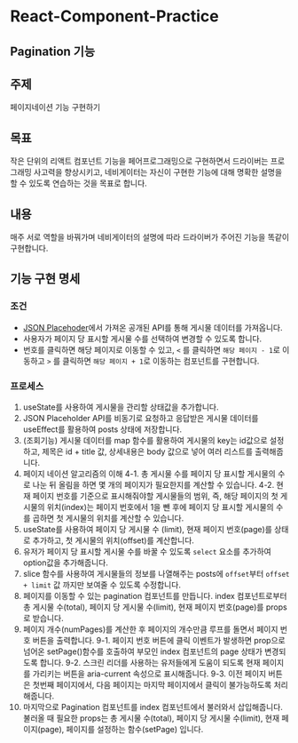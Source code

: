 # React-Component-Practice

## Pagination 기능

## 주제

페이지네이션 기능 구현하기

## 목표

작은 단위의 리액트 컴포넌트 기능을 페어프로그래밍으로 구현하면서 드라이버는 프로그래밍 사고력을 향상시키고, 네비게이터는 자신이 구현한 기능에 대해 명확한 설명을 할 수 있도록 연습하는 것을 목표로 합니다.

## 내용

매주 서로 역할을 바꿔가며 네비게이터의 설명에 따라 드라이버가 주어진 기능을 똑같이 구현합니다.

## 기능 구현 명세

### 조건
- [JSON Placehoder](https://jsonplaceholder.typicode.com/)에서 가져온 공개된 API를 통해 게시물 데이터를 가져옵니다. 
- 사용자가 페이지 당 표시할 게시물 수를 선택하여 변경할 수 있도록 합니다.
- 번호를 클릭하면 해당 페이지로 이동할 수 있고, `<` 를 클릭하면 `해당 페이지 - 1`로 이동하고 `>` 를 클릭하면 `해당 페이지 + 1`로 이동하는 컴포넌트를 구현합니다. 

### 프로세스

1. useState를 사용하여 게시물을 관리할 상태값을 추가합니다.
2. JSON Placeholder API를 비동기로 요청하고 응답받은 게시물 데이터를 useEffect를 활용하여 posts 상태에 저장합니다.
3. (조회기능) 게시물 데이터를 map 함수를 활용하여 게시물의 key는 id값으로 설정하고, 제목은 id + title 값, 상세내용은 body 값으로 넣어 여러 리스트를 출력해줍니다. 
4. 페이지 네이션 알고리즘의 이해 
  4-1. 총 게시물 수를 페이지 당 표시할 게시물의 수로 나눈 뒤 올림을 하면 몇 개의 페이지가 필요한지를 계산할 수 있습니다.
  4-2. 현재 페이지 번호를 기준으로 표시해줘야할 게시물들의 범위, 즉, 해당 페이지의 첫 게시물의 위치(index)는 페이지 번호에서 1을 뺀 후에 페이지 당 표시할 게시물의 수를 곱하면 첫 게시물의 위치를 계산할 수 있습니다.
5. useState를 사용하여 페이지 당 게시물 수 (limit), 현재 페이지 번호(page)를 상태로 추가하고, 첫 게시물의 위치(offset)를 계산합니다.
6. 유저가 페이지 당 표시할 게시물 수를 바꿀 수 있도록 `select` 요소를 추가하여 option값을 추가해줍니다.
7. slice 함수를 사용하여 게시물들의 정보를 나열해주는 posts에 `offset`부터 `offset + limit` 값 까지만 보여줄 수 있도록 수정합니다.
8. 페이지를 이동할 수 있는 pagination 컴포넌트를 만듭니다. index 컴포넌트로부터 총 게시물 수(total), 페이지 당 게시물 수(limit), 현재 페이지 번호(page)를 props로 받습니다. 
9. 페이지 개수(numPages)를 계산한 후 페이지의 개수만큼 루프를 돌면서 페이지 번호 버튼을 출력합니다.
  9-1. 페이지 번호 버튼에 클릭 이벤트가 발생하면 prop으로 넘어온 setPage()함수를 호출하여 부모인 index 컴포넌트의 page 상태가 변경되도록 합니다.
  9-2. 스크린 리더를 사용하는 유저들에게 도움이 되도록 현재 페이지를 가리키는 버튼을 aria-current 속성으로 표시해줍니다.
  9-3. 이전 페이지 버튼은 첫번째 페이지에서, 다음 페이지는 마지막 페이지에서 클릭이 불가능하도록 처리해줍니다.
10. 마지막으로 Pagination 컴포넌트를 index 컴포넌트에서 불러와서 삽입해줍니다. 불러올 때 필요한 props는 총 게시물 수(total), 페이지 당 게시물 수(limit), 현재 페이지(page), 페이지를 설정하는 함수(setPage) 입니다.

